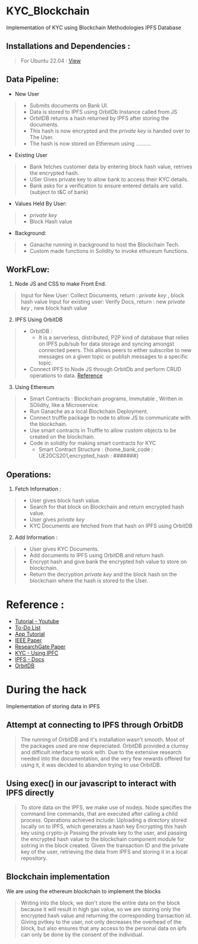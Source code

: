 # KYC_Blockchain
Implementation of KYC using Blockchain Methodologies IPFS Database
##  Installations and Dependencies : 
> For Ubuntu 22.04 : [View](https://github.com/Pooshpal/KYC_Blockchain/blob/main/Installation%20And%20Setup.md)
## Data Pipeline:
- New User 
>  - Submits documents on Bank UI.
>  - Data is stored to IPFS using OrbitDb Instance called from JS
>  - OrbitDB returns a hash returned by IPFS after storing the documents.
>  - This hash is now encrypted and the *private key* is handed over to The User.
>  - The hash is now stored on Ethereum using ..........
- Existing User
>  - Bank fetches customer data by entering block hash value, retrives the encrypted hash.
>  - USer Gives private key to allow bank to access their KYC details.
>  - Bank asks for a verification to ensure entered details are valid.
>  (subject to t&C of bank)
- Values Held By User:
>  - *private key*
>  - Block Hash value 
- Background:
>  - Ganache running in background to host the Blockchain Tech.
>  - Custom made functions in Solidity to invoke ethureum functions. 


## WorkFLow:
1. Node JS and CSS to make Front End.
> Input for New User: Collect Documents, return : *private key* , block hash value
> Input for existing user: Verify Docs, return : new *private key* , new block hash value


2. IPFS Using OrbitDB
>   - OrbitDB : 
>     - It is a serverless, distributed, P2P kind of database that relies on IPFS pub/sub for data storage and syncing amongst connected peers. This allows peers to either subscribe to new messages on a given topic or publish messages to a specific topic.
>   - Connect IPFS to Node JS through OrbitDb and perform CRUD operations to data. [Reference](https://blog.logrocket.com/guide-to-orbitdb-node-js/)

3. Using Ethereum 
>  - Smart Contracts : Blockchain programs, Immutable , Written in SOlidity, like a Microservice.
>  - Run Ganache as a local Blockchain Deployment.
>  - Connect truffle package to node to allow JS to communicate with the blockchain.
>  - Use smart contracts in Truffle to allow custom objects to be created on the blockchain.
>  - Code in solidity for making smart contracts for KYC
>    - Smart Contract Structure : {home_bank_code : UE20CS201,encrypted_hash : #######}

## Operations:
1. Fetch Information :
>  - User gives block hash value. 
>  - Search for that block on Blockchain and return encrypted hash value.
>  - User gives *private key*
>  - KYC Documents are fetched from that hash on IPFS using OrbitDB


2. Add Information :
>  - User gives KYC Documents. 
>  - Add documents to IPFS using OrbitDB and return hash.
>  - Encrypt hash and give bank the encrypted hsh value to store on blockchain.
>  - Return the decryption *private key* and the block hash on the blockchain where the hash is stored to the User.


# Reference : 
   - [Tutorial - Youtube](https://www.youtube.com/watch?v=coQ5dg8wM2o&t=2342s)
   - [To-Do List](https://github.com/dappuniversity/eth-todo-list) 
   - [App Tutorial](https://www.dappuniversity.com/articles/blockchain-app-tutorial)
   - [IEEE Paper](https://ieeexplore.ieee.org/document/9230987)
   - [ResearchGate Paper](https://www.researchgate.net/publication/340995551_Smart_KYC_Using_Blockchain_and_IPFS)
   - [KYC - Using IPFC](https://github.com/XinFinOrg/KYC-on-IPFS)
   - [IPFS - Docs](https://docs.ipfs.tech/)
   - [OrbitDB](https://github.com/orbitdb/web3-workshop)

# During the hack 
Implementation of storing data in IPFS
## Attempt at connecting to IPFS through OrbitDB 
>The running of OrbitDB and it's installation wasn't smooth. 
>Most of the packages used are now depreciated. 
>OrbitDB provided a clumsy and difficult interface to work with. Due to the extensive research needed into the documentation, and the very few rewards offered for using it, it was decided to abandon trying to use OrbitDB.

## Using exec() in our javascript to interact with IPFS directly
> To store data on the IPFS, we make use of nodejs. Node specifies the command line commands, that are executed after calling a child process. 
> Operations achieved include: Uploading a directory stored locally on to IPFS, which generates a hash key 
> Encrypting this hash key using crypto-js 
> Passing the private key to the user, and passing the encrypted hash value to the blockchain component module for sotring in the block created. 
> Given the transaction ID and the private key of the user, retrieving the data from IPFS and storing it in a local repository. 

## Blockchain implementation 
We are using the ethereum blockchain to implement the blocks
> Writing into the block, we don't store the entire data on the block because it will result in high gas value, so we are storing only  the encrypted hash value and returning the corresponding transaction id.
> Giving pvtkey to the user, not only decreases the overhead of the block, but also ensures that any access to the personal data on ipfs can only be done by the consent of the individual.

